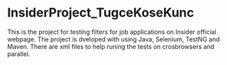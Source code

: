 # InsiderProject_TugceKoseKunc
This is the project for testing filters for job applications on Insider official webpage. 
The project is dveloped with using Java, Selenium, TestNG and Maven.
There are xml files to help runing the tests on crosbrowsers and parallel.


